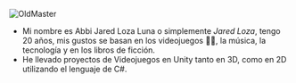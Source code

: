 ![OldMaster](https://github.com/oldmaster94/oldmaster94/assets/160440969/99b79e6b-aaf5-4905-a51b-1a1fe21d3ea0)



- Mi nombre es Abbi Jared Loza Luna o simplemente *Jared Loza*, tengo 20 años, mis gustos se basan en los videojuegos 👾👾, la música, la tecnología y en los libros de ficción.
- He llevado proyectos de Videojuegos en Unity tanto en 3D, como en 2D utilizando el lenguaje de C#. 



